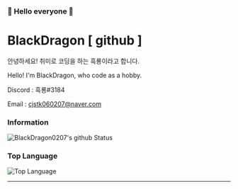 ### 👋 Hello everyone 👋

# BlackDragon [ github ]
안녕하세요! 취미로 코딩을 하는 흑룡이라고 합니다. 

Hello! I'm BlackDragon, who code as a hobby.

Discord : 흑룡#3184

Email : [cjstk060207@naver.com](mailto:norhu1130@naver.com)

### Information
![BlackDragon0207's github Status](https://github-readme-stats.vercel.app/api?username=BlackDragon0207&show_icons=true&theme=tokyonight)
### Top Language
![Top Language](https://github-readme-stats.vercel.app/api/top-langs/?username=BlackDragon0207&theme=tokyonight)<br/>

---

